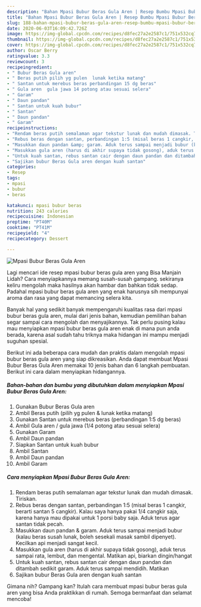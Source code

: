 ```yaml
---
description: "Bahan Mpasi Bubur Beras Gula Aren | Resep Bumbu Mpasi Bubur Beras Gula Aren Yang Mudah Dan Praktis"
title: "Bahan Mpasi Bubur Beras Gula Aren | Resep Bumbu Mpasi Bubur Beras Gula Aren Yang Mudah Dan Praktis"
slug: 188-bahan-mpasi-bubur-beras-gula-aren-resep-bumbu-mpasi-bubur-beras-gula-aren-yang-mudah-dan-praktis
date: 2020-06-03T16:09:42.726Z
image: https://img-global.cpcdn.com/recipes/d8fec27a2e2587c1/751x532cq70/mpasi-bubur-beras-gula-aren-foto-resep-utama.jpg
thumbnail: https://img-global.cpcdn.com/recipes/d8fec27a2e2587c1/751x532cq70/mpasi-bubur-beras-gula-aren-foto-resep-utama.jpg
cover: https://img-global.cpcdn.com/recipes/d8fec27a2e2587c1/751x532cq70/mpasi-bubur-beras-gula-aren-foto-resep-utama.jpg
author: Oscar Berry
ratingvalue: 3.3
reviewcount: 3
recipeingredient:
- " Bubur Beras Gula aren"
- " Beras putih pilih yg pulen  lunak ketika matang"
- " Santan untuk merebus beras perbandingan 15 dg beras"
- " Gula aren  gula jawa 14 potong atau sesuai selera"
- " Garam"
- " Daun pandan"
- " Santan untuk kuah bubur"
- " Santan"
- " Daun pandan"
- " Garam"
recipeinstructions:
- "Rendam beras putih semalaman agar tekstur lunak dan mudah dimasak. Tiriskan."
- "Rebus beras dengan santan, perbandingan 1:5 (misal beras 1 cangkir, berarti santan 5 cangkir). Kalau saya hanya pakai 1/4 cangkir saja, karena hanya mau dipakai untuk 1 porsi baby saja. Aduk terus agar santan tidak pecah."
- "Masukkan daun pandan &amp; garam. Aduk terus sampai menjadi bubur (kalau beras susah lunak, boleh sesekali masak sambil dipenyet). Kecilkan api menjadi sangat kecil."
- "Masukkan gula aren (harus di akhir supaya tidak gosong), aduk terus sampai rata, lembut, dan mengental. Matikan api, biarkan dingin/hangat"
- "Untuk kuah santan, rebus santan cair dengan daun pandan dan ditambah sedikit garam. Aduk terus sampai mendidih. Matikan"
- "Sajikan bubur Beras Gula aren dengan kuah santan"
categories:
- Resep
tags:
- mpasi
- bubur
- beras

katakunci: mpasi bubur beras 
nutrition: 243 calories
recipecuisine: Indonesian
preptime: "PT40M"
cooktime: "PT41M"
recipeyield: "4"
recipecategory: Dessert

---
```



![Mpasi Bubur Beras Gula Aren](https://img-global.cpcdn.com/recipes/d8fec27a2e2587c1/751x532cq70/mpasi-bubur-beras-gula-aren-foto-resep-utama.jpg)

Lagi mencari ide resep mpasi bubur beras gula aren yang Bisa Manjain Lidah? Cara menyiapkannya memang susah-susah gampang. sekiranya keliru mengolah maka hasilnya akan hambar dan bahkan tidak sedap. Padahal mpasi bubur beras gula aren yang enak harusnya sih mempunyai aroma dan rasa yang dapat memancing selera kita.



Banyak hal yang sedikit banyak mempengaruhi kualitas rasa dari mpasi bubur beras gula aren, mulai dari jenis bahan, kemudian pemilihan bahan segar sampai cara mengolah dan menyajikannya. Tak perlu pusing kalau mau menyiapkan mpasi bubur beras gula aren enak di mana pun anda berada, karena asal sudah tahu triknya maka hidangan ini mampu menjadi suguhan spesial.


Berikut ini ada beberapa cara mudah dan praktis dalam mengolah mpasi bubur beras gula aren yang siap dikreasikan. Anda dapat membuat Mpasi Bubur Beras Gula Aren memakai 10 jenis bahan dan 6 langkah pembuatan. Berikut ini cara dalam menyiapkan hidangannya.

<!--inarticleads1-->

##### Bahan-bahan dan bumbu yang dibutuhkan dalam menyiapkan Mpasi Bubur Beras Gula Aren:

1. Gunakan  Bubur Beras Gula aren
1. Ambil  Beras putih (pilih yg pulen &amp; lunak ketika matang)
1. Gunakan  Santan untuk merebus beras (perbandingan 1:5 dg beras)
1. Ambil  Gula aren / gula jawa (1/4 potong atau sesuai selera)
1. Gunakan  Garam
1. Ambil  Daun pandan
1. Siapkan  Santan untuk kuah bubur
1. Ambil  Santan
1. Ambil  Daun pandan
1. Ambil  Garam




<!--inarticleads2-->

##### Cara menyiapkan Mpasi Bubur Beras Gula Aren:

1. Rendam beras putih semalaman agar tekstur lunak dan mudah dimasak. Tiriskan.
1. Rebus beras dengan santan, perbandingan 1:5 (misal beras 1 cangkir, berarti santan 5 cangkir). Kalau saya hanya pakai 1/4 cangkir saja, karena hanya mau dipakai untuk 1 porsi baby saja. Aduk terus agar santan tidak pecah.
1. Masukkan daun pandan &amp; garam. Aduk terus sampai menjadi bubur (kalau beras susah lunak, boleh sesekali masak sambil dipenyet). Kecilkan api menjadi sangat kecil.
1. Masukkan gula aren (harus di akhir supaya tidak gosong), aduk terus sampai rata, lembut, dan mengental. Matikan api, biarkan dingin/hangat
1. Untuk kuah santan, rebus santan cair dengan daun pandan dan ditambah sedikit garam. Aduk terus sampai mendidih. Matikan
1. Sajikan bubur Beras Gula aren dengan kuah santan




Gimana nih? Gampang kan? Itulah cara membuat mpasi bubur beras gula aren yang bisa Anda praktikkan di rumah. Semoga bermanfaat dan selamat mencoba!
